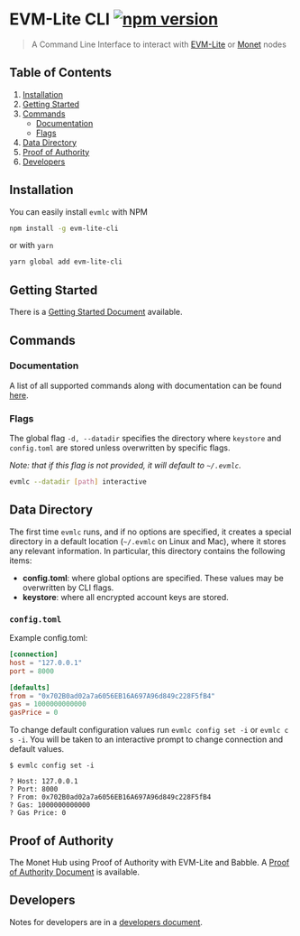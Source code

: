 # EVM-Lite CLI [![npm version](https://badge.fury.io/js/evm-lite-cli.svg)](https://badge.fury.io/js/evm-lite-cli)

> A Command Line Interface to interact with [EVM-Lite](https://github.com/mosaicnetworks/evm-lite#readme) or [Monet](https://github.com/mosaicnetworks/monetd#readme) nodes

## Table of Contents

1. [Installation](#installation)
2. [Getting Started](#getting-started)
3. [Commands](#commands)
    - [Documentation](#documentation)
    - [Flags](#flags)
4. [Data Directory](#data-directory)
5. [Proof of Authority](#proof-of-authority)
6. [Developers](#developers)

## Installation

You can easily install `evmlc` with NPM

```bash
npm install -g evm-lite-cli
```

or with `yarn`

```bash
yarn global add evm-lite-cli
```

## Getting Started

There is a [Getting Started Document](docs/getting-started.md) available.

## Commands

### Documentation

A list of all supported commands along with documentation can be found [here](docs/README.md).

### Flags

The global flag `-d, --datadir` specifies the directory where `keystore` and `config.toml` are stored unless overwritten by specific flags.

_Note: that if this flag is not provided, it will default to `~/.evmlc`._

```bash
evmlc --datadir [path] interactive
```

## Data Directory

The first time `evmlc` runs, and if no options are specified, it creates a
special directory in a default location (`~/.evmlc` on Linux and Mac), where it
stores any relevant information. In particular, this directory contains the
following items:

-   **config.toml**: where global options are specified. These values may be
    overwritten by CLI flags.
-   **keystore**: where all encrypted account keys are stored.

### `config.toml`

Example config.toml:

```toml
[connection]
host = "127.0.0.1"
port = 8000

[defaults]
from = "0x702B0ad02a7a6056EB16A697A96d849c228F5fB4"
gas = 1000000000000
gasPrice = 0
```

To change default configuration values run `evmlc config set -i` or `evmlc c s -i`. You will be
taken to an interactive prompt to change connection and default values.

```console
$ evmlc config set -i

? Host: 127.0.0.1
? Port: 8000
? From: 0x702B0ad02a7a6056EB16A697A96d849c228F5fB4
? Gas: 1000000000000
? Gas Price: 0
```

## Proof of Authority

The Monet Hub using Proof of Authority with EVM-Lite and Babble. A [Proof of Authority Document](docs/proof-of-authority.md) is available.

## Developers

Notes for developers are in a [developers document](docs/developer.md).
